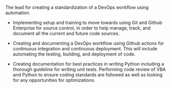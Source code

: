 The lead for creating a standardization of a DevOps workflow using automation.

- Implementing setup and training to move towards using Git and Github Enterprise for source control, in order to help manage, track, and document all the current and future code sources.

- Creating and documenting a DevOps workflow using Github actions for continuous integration and continuous deployment. This will include automating the testing, building, and deployment of code.

- Creating documentation for best practices in writing Python including a thorough guideline for writing unit tests.
Performing code review of VBA and Python to ensure coding standards are followed as well as looking for any opportunities for optimizations.